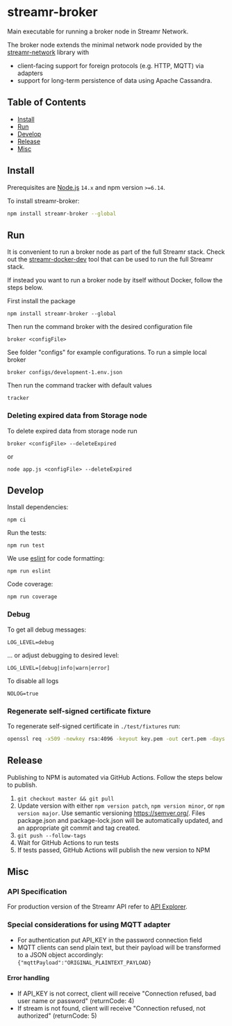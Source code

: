 # streamr-broker

Main executable for running a broker node in Streamr Network.

The broker node extends the minimal network node provided by the
[streamr-network](https://github.com/streamr-dev/network) library with
- client-facing support for foreign protocols (e.g. HTTP, MQTT) via adapters
- support for long-term persistence of data using Apache Cassandra.

## Table of Contents
- [Install](#install)
- [Run](#run)
- [Develop](#develop)
- [Release](#release)
- [Misc](#misc)

## Install

Prerequisites are [Node.js](https://nodejs.org/) `14.x` and npm version `>=6.14`.

To install streamr-broker:
```bash
npm install streamr-broker --global
```

## Run
It is convenient to run a broker node as part of the full Streamr stack. Check out
the [streamr-docker-dev](https://github.com/streamr-dev/streamr-docker-dev) tool
that can be used to run the full Streamr stack.

If instead you want to run a broker node by itself without Docker, follow the steps below.

First install the package
```
npm install streamr-broker --global
```
Then run the command broker with the desired configuration file
```
broker <configFile>
```
See folder "configs" for example configurations. To run a simple local broker
```
broker configs/development-1.env.json
```
Then run the command tracker with default values
```
tracker
```

### Deleting expired data from Storage node
To delete expired data from storage node run

```
broker <configFile> --deleteExpired
```

or

```
node app.js <configFile> --deleteExpired
```

## Develop

Install dependencies:

    npm ci

Run the tests:

    npm run test

We use [eslint](https://github.com/eslint/eslint) for code formatting:

    npm run eslint

Code coverage:

    npm run coverage

### Debug

To get all debug messages:

    LOG_LEVEL=debug

... or adjust debugging to desired level:

    LOG_LEVEL=[debug|info|warn|error]

To disable all logs

    NOLOG=true

### Regenerate self-signed certificate fixture
To regenerate self-signed certificate in `./test/fixtures` run:

```bash
openssl req -x509 -newkey rsa:4096 -keyout key.pem -out cert.pem -days 36500 -nodes -subj "/CN=localhost"
```

## Release

Publishing to NPM is automated via GitHub Actions. Follow the steps below to publish.

1. `git checkout master && git pull`
2. Update version with either `npm version patch`, `npm version minor`, or `npm version major`. Use semantic versioning
https://semver.org/. Files package.json and package-lock.json will be automatically updated, and an appropriate git commit and tag created.
3. `git push --follow-tags`
4. Wait for GitHub Actions to run tests
5. If tests passed, GitHub Actions will publish the new version to NPM

## Misc

### API Specification

For production version of the Streamr API refer to [API Explorer](https://api-explorer.streamr.com).

### Special considerations for using MQTT adapter
- For authentication put API_KEY in the password connection field
- MQTT clients can send plain text, but their payload will be transformed to a JSON object accordingly:
`{"mqttPayload":"ORIGINAL_PLAINTEXT_PAYLOAD}`

#### Error handling
- If API_KEY is not correct, client will receive "Connection refused, bad user name or password" (returnCode: 4)
- If stream is not found, client will receive "Connection refused, not authorized" (returnCode: 5)
